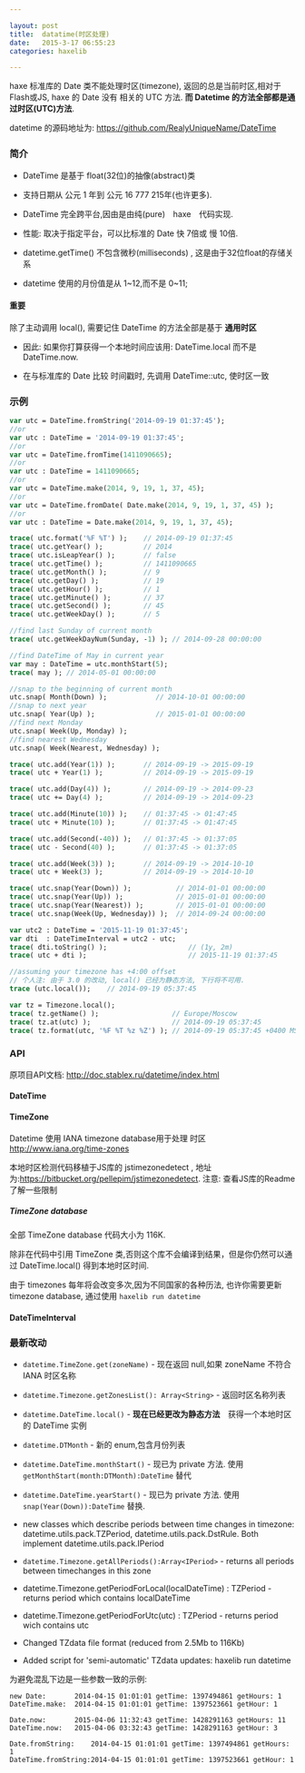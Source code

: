 ```yaml
---

layout: post
title:  datatime(时区处理)
date:   2015-3-17 06:55:23
categories: haxelib

---
```


haxe 标准库的 Date 类不能处理时区(timezone), 返回的总是当前时区,相对于 Flash或JS, haxe 的 Date 没有 相关的 UTC 方法.
**而 Datetime 的方法全部都是通过时区(UTC)方法**. 

datetime 的源码地址为: https://github.com/RealyUniqueName/DateTime

<!-- more -->


### 简介

 * DateTime 是基于 float(32位)的抽像(abstract)类

 * 支持日期从 公元 1 年到 公元 16 777 215年(也许更多).

 * DateTime 完全跨平台,因由是由纯(pure)　haxe　代码实现.

 * 性能: 取决于指定平台，可以比标准的 Date 快 7倍或 慢 10倍.

 * datetime.getTime() 不包含微秒(milliseconds) , 这是由于32位float的存储关系

 * datetime 使用的月份值是从 1~12,而不是 0~11;

#### 重要

除了主动调用 local(), 需要记住 DateTime 的方法全部是基于 **通用时区**

 * 因此: 如果你打算获得一个本地时间应该用: DateTime.local 而不是 DateTime.now.
	
 * 在与标准库的 Date 比较 时间戳时, 先调用 DateTime::utc, 使时区一致


### 示例

```haxe
var utc = DateTime.fromString('2014-09-19 01:37:45');
//or
var utc : DateTime = '2014-09-19 01:37:45';
//or
var utc = DateTime.fromTime(1411090665);
//or
var utc : DateTime = 1411090665;
//or
var utc = DateTime.make(2014, 9, 19, 1, 37, 45);
//or
var utc = DateTime.fromDate( Date.make(2014, 9, 19, 1, 37, 45) );
//or
var utc : DateTime = Date.make(2014, 9, 19, 1, 37, 45);

trace( utc.format('%F %T') );    // 2014-09-19 01:37:45
trace( utc.getYear() );          // 2014
trace( utc.isLeapYear() );       // false
trace( utc.getTime() );          // 1411090665
trace( utc.getMonth() );         // 9
trace( utc.getDay() );           // 19
trace( utc.getHour() );          // 1
trace( utc.getMinute() );        // 37
trace( utc.getSecond() );        // 45
trace( utc.getWeekDay() );       // 5

//find last Sunday of current month
trace( utc.getWeekDayNum(Sunday, -1) ); // 2014-09-28 00:00:00

//find DateTime of May in current year
var may : DateTime = utc.monthStart(5);
trace( may ); // 2014-05-01 00:00:00

//snap to the beginning of current month
utc.snap( Month(Down) );            // 2014-10-01 00:00:00
//snap to next year
utc.snap( Year(Up) );               // 2015-01-01 00:00:00
//find next Monday
utc.snap( Week(Up, Monday) );
//find nearest Wednesday
utc.snap( Week(Nearest, Wednesday) );

trace( utc.add(Year(1)) );       // 2014-09-19 -> 2015-09-19
trace( utc + Year(1) );          // 2014-09-19 -> 2015-09-19

trace( utc.add(Day(4)) );        // 2014-09-19 -> 2014-09-23
trace( utc += Day(4) );          // 2014-09-19 -> 2014-09-23

trace( utc.add(Minute(10)) );    // 01:37:45 -> 01:47:45
trace( utc + Minute(10) );       // 01:37:45 -> 01:47:45

trace( utc.add(Second(-40)) );   // 01:37:45 -> 01:37:05
trace( utc - Second(40) );       // 01:37:45 -> 01:37:05

trace( utc.add(Week(3)) );       // 2014-09-19 -> 2014-10-10
trace( utc + Week(3) );          // 2014-09-19 -> 2014-10-10

trace( utc.snap(Year(Down)) );           // 2014-01-01 00:00:00
trace( utc.snap(Year(Up)) );             // 2015-01-01 00:00:00
trace( utc.snap(Year(Nearest)) );        // 2015-01-01 00:00:00
trace( utc.snap(Week(Up, Wednesday)) );  // 2014-09-24 00:00:00

var utc2 : DateTime = '2015-11-19 01:37:45';
var dti  : DateTimeInterval = utc2 - utc;
trace( dti.toString() );                    // (1y, 2m)
trace( utc + dti );                         // 2015-11-19 01:37:45

//assuming your timezone has +4:00 offset
// 个人注: 由于 3.0 的改动, local() 已经为静态方法, 下行将不可用.
trace (utc.local());    // 2014-09-19 05:37:45

var tz = Timezone.local();
trace( tz.getName() );                  // Europe/Moscow
trace( tz.at(utc) );                    // 2014-09-19 05:37:45
trace( tz.format(utc, '%F %T %z %Z') ); // 2014-09-19 05:37:45 +0400 MSK
```

### API

原项目API文档: http://doc.stablex.ru/datetime/index.html

#### DateTime


#### TimeZone

Datetime 使用 IANA timezone database用于处理 时区  http://www.iana.org/time-zones

本地时区检测代码移植于JS库的 jstimezonedetect , 地址为:https://bitbucket.org/pellepim/jstimezonedetect.
注意: 查看JS库的Readme了解一些限制

##### TimeZone database

全部 TimeZone database 代码大小为 116K.

除非在代码中引用 TimeZone 类,否则这个库不会编译到结果，但是你仍然可以通过 DateTime.local() 得到本地时区时间.

由于 timezones 每年将会改变多次,因为不同国家的各种历法, 也许你需要更新 timezone database,
通过使用 `haxelib run datetime`

#### DateTimeInterval


### 最新改动

 * `datetime.TimeZone.get(zoneName)` - 现在返回 null,如果 zoneName 不符合 IANA 时区名称

 * `datetime.Timezone.getZonesList(): Array<String>` - 返回时区名称列表

 * `datetime.DateTime.local()` - **现在已经更改为静态方法**　获得一个本地时区的 DateTime 实例

 * `datetime.DTMonth`  - 新的 enum,包含月份列表

 * `datetime.DateTime.monthStart()` - 现已为 private 方法. 使用 `getMonthStart(month:DTMonth):DateTime` 替代

 * `datetime.DateTime.yearStart()` - 现已为 private 方法. 使用 `snap(Year(Down)):DateTime` 替换.

 * new classes which describe periods between time changes in timezone: datetime.utils.pack.TZPeriod, datetime.utils.pack.DstRule. Both implement datetime.utils.pack.IPeriod

 * `datetime.Timezone.getAllPeriods():Array<IPeriod>` - returns all periods between timechanges in this zone

 * datetime.Timezone.getPeriodForLocal(localDateTime) : TZPeriod - returns period which contains localDateTime

 * datetime.Timezone.getPeriodForUtc(utc) : TZPeriod - returns period wich contains utc

 * Changed TZdata file format (reduced from 2.5Mb to 116Kb)

 * Added script for 'semi-automatic' TZdata updates: haxelib run datetime 


为避免混乱下边是一些参数一致的示例:

```
new Date:		2014-04-15 01:01:01 getTime: 1397494861	getHours: 1
DateTime.make:	2014-04-15 01:01:01	getTime: 1397523661	getHour: 1

Date.now:		2015-04-06 11:32:43 getTime: 1428291163	getHours: 11
DateTime.now:	2015-04-06 03:32:43	getTime: 1428291163	getHour: 3

Date.fromString:	2014-04-15 01:01:01 getTime: 1397494861	getHours: 1
DateTime.fromString:2014-04-15 01:01:01	getTime: 1397523661	getHour: 1
```